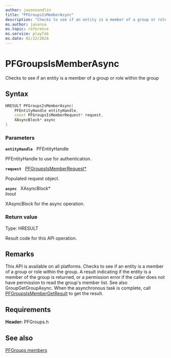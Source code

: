 ```yaml
---
author: jasonsandlin
title: "PFGroupsIsMemberAsync"
description: "Checks to see if an entity is a member of a group or role within the group"
ms.author: jasonsa
ms.topic: reference
ms.service: playfab
ms.date: 02/22/2024
---
```


# PFGroupsIsMemberAsync  

Checks to see if an entity is a member of a group or role within the group  

## Syntax  
  
```cpp
HRESULT PFGroupsIsMemberAsync(  
    PFEntityHandle entityHandle,  
    const PFGroupsIsMemberRequest* request,  
    XAsyncBlock* async  
)  
```  
  
### Parameters  
  
**`entityHandle`** &nbsp; PFEntityHandle  
  
PFEntityHandle to use for authentication.  
  
**`request`** &nbsp; [PFGroupsIsMemberRequest*](../../pfgroupstypes/structs/pfgroupsismemberrequest.md)  
  
Populated request object.  
  
**`async`** &nbsp; XAsyncBlock*  
*_Inout_*  
  
XAsyncBlock for the async operation.  
  
  
### Return value
Type: HRESULT
  
Result code for this API operation.
  
## Remarks  
  
This API is available on all platforms. Checks to see if an entity is a member of a group or role within the group. A result indicating if the entity is a member of the group is returned, or a permission error if the caller does not have permission to read the group's member list. See also GroupGetGroupAsync. When the asynchronous task is complete, call [PFGroupsIsMemberGetResult](pfgroupsismembergetresult.md) to get the result.
  
## Requirements  
  
**Header:** PFGroups.h
  
## See also  
[PFGroups members](../pfgroups_members.md)  

  
  

